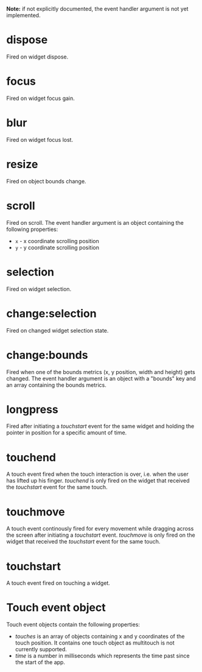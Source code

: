 **Note:** if not explicitly documented, the event handler argument is not yet
implemented.

dispose
=======
Fired on widget dispose.

focus
=====
Fired on widget focus gain.

blur
====
Fired on widget focus lost.

resize
======
Fired on object bounds change.

scroll
======
Fired on scroll. The event handler argument is an object containing the
following properties:

* `x` - x coordinate scrolling position
* `y` - y coordinate scrolling position

selection
=========
Fired on widget selection.

change:selection
================
Fired on changed widget selection state.

change:bounds
=============
Fired when one of the bounds metrics (x, y position, width and height) gets
changed. The event handler argument is an object with a "bounds" key and an
array containing the bounds metrics.

longpress
=========
Fired after initiating a *touchstart* event for the same widget and holding the
pointer in position for a specific amount of time.

touchend
========
A touch event fired when the touch interaction is over, i.e. when the user has
lifted up his finger. *touchend* is only fired on the widget that received the
*touchstart* event for the same touch.

touchmove
=========
A touch event continously fired for every movement while dragging across the
screen after initiating a *touchstart* event. *touchmove* is only fired on the
widget that received the *touchstart* event for the same touch.

touchstart
==========
A touch event fired on touching a widget.

Touch event object
==================
Touch event objects contain the following properties:

* *touches* is an array of objects containing x and y coordinates of the touch
position. It contains one touch object as multitouch is not currently supported.
* *time* is a number in milliseconds which represents the time past since the
start of the app.
